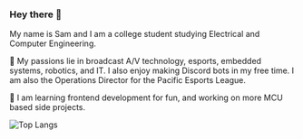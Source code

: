 ### Hey there 👋
My name is Sam and I am a college student studying Electrical and Computer Engineering. 

🔭 My passions lie in broadcast A/V technology, esports, embedded systems, robotics, and IT. I also enjoy making Discord bots in my free time. I am also the Operations Director for the Pacific Esports League.

🌱 I am learning frontend development for fun, and working on more MCU based side projects.

![Top Langs](https://github-readme-stats.vercel.app/api/top-langs/?username=saamstep&langs_count=3)
